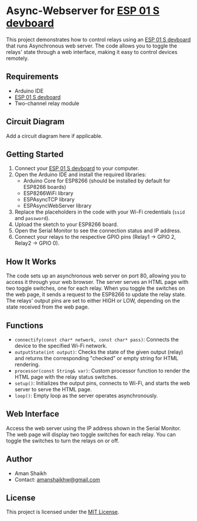 # Async-Webserver for [ESP 01 S devboard](https://github.com/aman983/ESP-01S_Relay_Module)

This project demonstrates how to control relays using an [ESP 01 S devboard](https://github.com/aman983/ESP-01S_Relay_Module) that runs Asynchronous web server. The code allows you to toggle the relays' state through a web interface, making it easy to control devices remotely.

## Requirements

- Arduino IDE
- [ESP 01 S devboard](https://github.com/aman983/ESP-01S_Relay_Module)
- Two-channel relay module

## Circuit Diagram

Add a circuit diagram here if applicable.

## Getting Started

1. Connect your [ESP 01 S devboard](https://github.com/aman983/ESP-01S_Relay_Module) to your computer.
2. Open the Arduino IDE and install the required libraries:
   - Arduino Core for ESP8266 (should be installed by default for ESP8266 boards)
   - ESP8266WiFi library
   - ESPAsyncTCP library
   - ESPAsyncWebServer library
3. Replace the placeholders in the code with your Wi-Fi credentials (`ssid` and `password`).
4. Upload the sketch to your ESP8266 board.
5. Open the Serial Monitor to see the connection status and IP address.
6. Connect your relays to the respective GPIO pins (Relay1 -> GPIO 2, Relay2 -> GPIO 0).

## How It Works

The code sets up an asynchronous web server on port 80, allowing you to access it through your web browser. The server serves an HTML page with two toggle switches, one for each relay. When you toggle the switches on the web page, it sends a request to the ESP8266 to update the relay state. The relays' output pins are set to either HIGH or LOW, depending on the state received from the web page.

## Functions

- `connectify(const char* network, const char* pass)`: Connects the device to the specified Wi-Fi network.
- `outputState(int output)`: Checks the state of the given output (relay) and returns the corresponding "checked" or empty string for HTML rendering.
- `processor(const String& var)`: Custom processor function to render the HTML page with the relay status switches.
- `setup()`: Initializes the output pins, connects to Wi-Fi, and starts the web server to serve the HTML page.
- `loop()`: Empty loop as the server operates asynchronously.

## Web Interface

Access the web server using the IP address shown in the Serial Monitor. The web page will display two toggle switches for each relay. You can toggle the switches to turn the relays on or off.

## Author

- Aman Shaikh
- Contact: amanshaikhw@gmail.com

## License

This project is licensed under the [MIT License](LICENSE).
